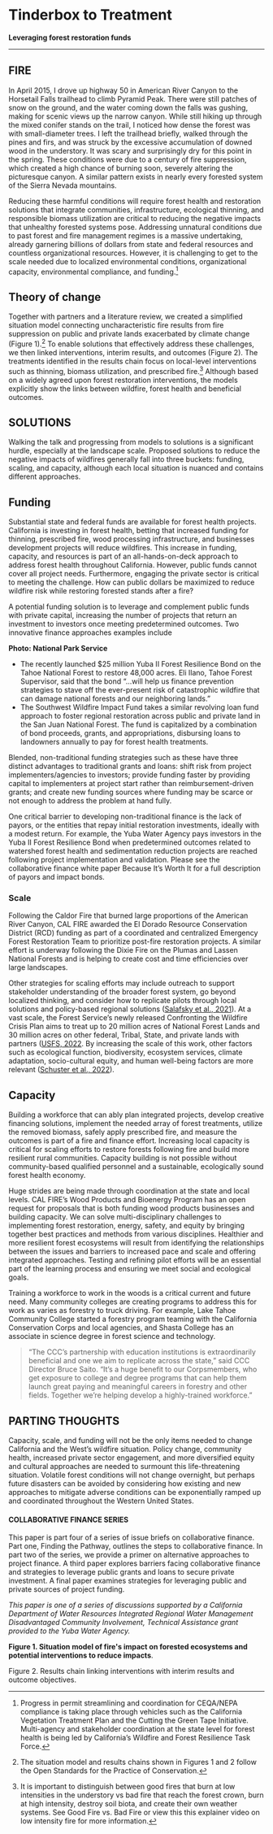 # Tinderbox to Treatment

**Leveraging forest restoration funds**


----
## FIRE

In April 2015, I drove up highway 50 in American River Canyon to the Horsetail Falls trailhead to climb Pyramid Peak. There were still patches of snow on the ground, and the water coming down the falls was gushing, making for scenic views up the narrow canyon. While still hiking up through the mixed conifer stands on the trail, I noticed how dense the forest was with small-diameter trees. I left the trailhead briefly, walked through the pines and firs, and was struck by the excessive accumulation of downed wood in the understory. It was scary and surprisingly dry for this point in the spring. These conditions were due to a century of fire suppression, which created a high chance of burning soon, severely altering the picturesque canyon. A similar pattern exists in nearly every forested system of the Sierra Nevada mountains.

Reducing these harmful conditions will require forest health and restoration solutions that integrate communities, infrastructure, ecological thinning, and responsible biomass utilization are critical to reducing the negative impacts that unhealthy forested systems pose. Addressing unnatural conditions due to past forest and fire management regimes is a massive undertaking, already garnering billions of dollars from state and federal resources and countless organizational resources. However, it is challenging to get to the scale needed due to localized environmental conditions, organizational capacity, environmental compliance, and funding.[^1]

## Theory of change

Together with partners and a literature review, we created a simplified situation model connecting uncharacteristic fire results from fire suppression on public and private lands exacerbated by climate change (Figure 1).[^2] To enable solutions that effectively address these challenges, we then linked interventions, interim results, and outcomes (Figure 2). The treatments identified in the results chain focus on local-level interventions such as thinning, biomass utilization, and prescribed fire.[^3] Although based on a widely agreed upon forest restoration interventions, the models explicitly show the links between wildfire, forest health and beneficial outcomes.

## SOLUTIONS

Walking the talk and progressing from models to solutions is a significant hurdle, especially at the landscape scale. Proposed solutions to reduce the negative impacts of wildfires generally fall into three buckets: funding,
scaling, and capacity, although each local situation is nuanced and contains different approaches.

## Funding

Substantial state and federal funds are available for forest health projects. California is investing in forest
health, betting that increased funding for thinning, prescribed fire, wood processing infrastructure, and
businesses development projects will reduce wildfires. This increase in funding, capacity, and resources is part
of an all-hands-on-deck approach to address forest health throughout California. However, public funds
cannot cover all project needs. Furthermore, engaging the private sector is critical to meeting the challenge.
How can public dollars be maximized to reduce wildfire risk while restoring forested stands after a fire?

A potential funding solution is to leverage and complement public funds with private capital, increasing the
number of projects that return an investment to investors once meeting predetermined outcomes. Two
innovative finance approaches examples include

**Photo: National Park Service**

- The recently launched $25 million Yuba II Forest Resilience Bond on the Tahoe National Forest to
    restore 48,000 acres. Eli Ilano, Tahoe Forest Supervisor, said that the bond “...will help us finance
    prevention strategies to stave off the ever-present risk of catastrophic wildfire that can damage
    national forests and our neighboring lands.”
- The Southwest Wildfire Impact Fund takes a similar revolving loan fund approach to foster regional
    restoration across public and private land in the San Juan National Forest. The fund is capitalized by a
    combination of bond proceeds, grants, and appropriations, disbursing loans to landowners annually to
    pay for forest health treatments.

Blended, non-traditional funding strategies such as these have three distinct advantages to traditional grants
and loans: shift risk from project implementers/agencies to investors; provide funding faster by providing
capital to implementers at project start rather than reimbursement-driven grants; and create new
funding sources where funding may be scarce or not enough to address the problem at hand fully.

One critical barrier to developing non-traditional finance is the lack of payors, or the entities that repay initial
restoration investments, ideally with a modest return. For example, the Yuba Water Agency pays investors in
the Yuba II Forest Resilience Bond when predetermined outcomes related to watershed forest health and
sedimentation reduction projects are reached following project implementation and validation. Please see the
collaborative finance white paper Because It’s Worth It for a full description of payors and impact bonds.

### Scale

Following the Caldor Fire that burned large proportions of the American River Canyon, CAL FIRE awarded the El Dorado Resource Conservation District (RCD) funding as part of a coordinated and centralized Emergency Forest Restoration Team to prioritize post-fire restoration projects. A similar effort is underway following the Dixie Fire on the Plumas and Lassen National Forests and is helping to create cost and time efficiencies over large landscapes.

Other strategies for scaling efforts may include outreach to support stakeholder understanding of the broader
forest system, go beyond localized thinking, and consider how to replicate pilots through local solutions and
policy-based regional solutions ([Salafsky et al., 2021](https://stapgef.org/sites/default/files/2021-06/Taking%20Nature%20Based%20Solutions%20to%20Scale%202021-01.pdf)). At a vast scale, the Forest Service’s newly released
Confronting the Wildfire Crisis Plan aims to treat up to 20 million acres of National Forest Lands and 30 million
acres on other federal, Tribal, State, and private lands with partners ([USFS, 2022](https://www.fs.usda.gov/sites/default/files/Confronting-Wildfire-Crisis.pdf). By increasing the scale of
this work, other factors such as ecological function, biodiversity, ecosystem services, climate adaptation,
socio-cultural equity, and human well-being factors are more relevant ([Schuster et al.,
2022](https://sustainableeconomiesconsulting.com/top-barriers-for-nonprofits-aiming-to-increase-their-impact-on-nature-and-human-well-being/)).

## Capacity

Building a workforce that can ably plan integrated projects, develop creative financing solutions, implement the needed array of forest treatments, utilize the removed biomass, safely apply prescribed fire, and measure the outcomes is part of a fire and finance effort. Increasing local capacity is critical for scaling efforts to restore forests following fire and build more resilient rural communities. Capacity building is not possible without community-based qualified personnel and a sustainable, ecologically sound forest health economy.

Huge strides are being made through coordination at the state and local levels. CAL FIRE’s Wood Products and Bioenergy Program has an open request for proposals that is both funding wood products businesses and building capacity. We can solve multi-disciplinary challenges to implementing forest restoration, energy, safety, and equity by bringing together best practices and methods from various disciplines. Healthier and more resilient forest ecosystems will result from identifying the relationships between the issues and barriers
to increased pace and scale and offering integrated approaches. Testing and refining pilot efforts will be an
essential part of the learning process and ensuring we meet social and ecological goals.

Training a workforce to work in the woods is a critical current and future need. Many community colleges are
creating programs to address this for work as varies as forestry to truck driving. For example, Lake Tahoe
Community College started a forestry program teaming with the California Conservation Corps and local
agencies, and Shasta College has an associate in science degree in forest science and technology. 

>“The CCC’s partnership with education institutions is extraordinarily beneficial and one we aim to replicate across the state,” said CCC Director Bruce Saito. “It’s a huge benefit to our Corpsmembers, who get exposure to college and degree programs that can help them launch great paying and meaningful careers in forestry and other fields. Together we’re helping develop a highly-trained workforce.”

## PARTING THOUGHTS

Capacity, scale, and funding will not be the only items needed to change California and the West’s wildfire situation. Policy change, community health, increased private sector engagement, and more diversified equity and cultural approaches are needed to surmount this life-threatening situation. Volatile forest conditions will not change overnight, but perhaps future disasters can be avoided by considering how existing and new
approaches to mitigate adverse conditions can be exponentially ramped up and coordinated throughout the Western United States.

#### COLLABORATIVE FINANCE SERIES

This paper is part four of a series of issue briefs on collaborative finance. Part one, Finding the Pathway,
outlines the steps to collaborative finance. In part two of the series, we provide a primer on alternative
approaches to project finance. A third paper explores barriers facing collaborative finance and strategies to
leverage public grants and loans to secure private investment. A final paper examines strategies for leveraging
public and private sources of project funding.

_This paper is one of a series of discussions supported by a California Department of Water Resources
Integrated Regional Water Management Disadvantaged Community Involvement, Technical Assistance grant
provided to the Yuba Water Agency._

**Figure 1. Situation model of fire's impact on forested ecosystems and potential interventions to reduce
impacts**.


[^1]: Progress in permit streamlining and coordination for CEQA/NEPA compliance is taking place through vehicles such as the California Vegetation Treatment Plan and the Cutting the Green Tape Initiative. Multi-agency and stakeholder coordination at the state level for forest health is being led by California’s Wildfire and Forest Resilience Task Force.

[^2]: The situation model and results chains shown in Figures 1 and 2 follow the Open Standards for the Practice of Conservation.

[^3]: It is important to distinguish between good fires that burn at low intensities in the understory vs bad fire that reach the forest crown, burn at high intensity, destroy soil biota, and create their own weather systems. See Good Fire vs. Bad Fire or view this this explainer video on low intensity fire for more information.

Figure 2. Results chain linking interventions with interim results and outcome objectives.
